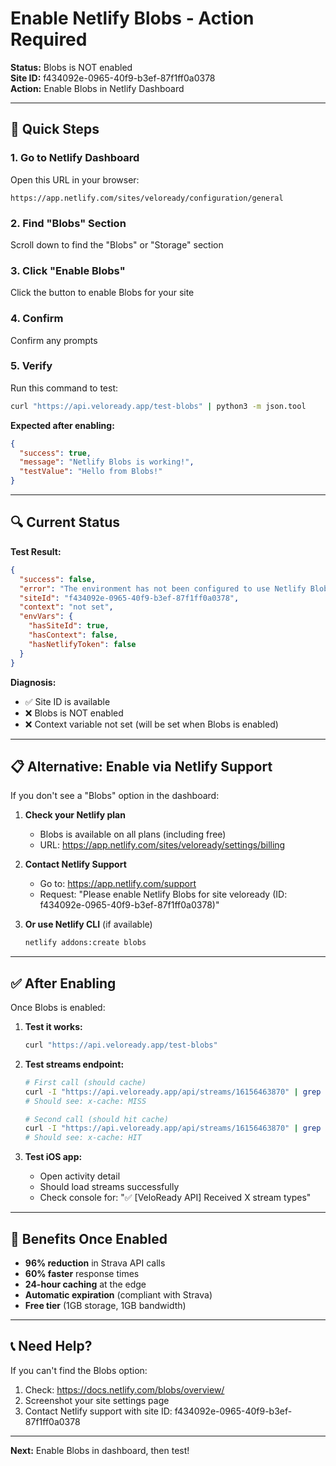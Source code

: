# Enable Netlify Blobs - Action Required

**Status:** Blobs is NOT enabled  
**Site ID:** f434092e-0965-40f9-b3ef-87f1ff0a0378  
**Action:** Enable Blobs in Netlify Dashboard

---

## 🎯 Quick Steps

### **1. Go to Netlify Dashboard**

Open this URL in your browser:
```
https://app.netlify.com/sites/veloready/configuration/general
```

### **2. Find "Blobs" Section**

Scroll down to find the "Blobs" or "Storage" section

### **3. Click "Enable Blobs"**

Click the button to enable Blobs for your site

### **4. Confirm**

Confirm any prompts

### **5. Verify**

Run this command to test:
```bash
curl "https://api.veloready.app/test-blobs" | python3 -m json.tool
```

**Expected after enabling:**
```json
{
  "success": true,
  "message": "Netlify Blobs is working!",
  "testValue": "Hello from Blobs!"
}
```

---

## 🔍 Current Status

**Test Result:**
```json
{
  "success": false,
  "error": "The environment has not been configured to use Netlify Blobs...",
  "siteId": "f434092e-0965-40f9-b3ef-87f1ff0a0378",
  "context": "not set",
  "envVars": {
    "hasSiteId": true,
    "hasContext": false,
    "hasNetlifyToken": false
  }
}
```

**Diagnosis:**
- ✅ Site ID is available
- ❌ Blobs is NOT enabled
- ❌ Context variable not set (will be set when Blobs is enabled)

---

## 📋 Alternative: Enable via Netlify Support

If you don't see a "Blobs" option in the dashboard:

1. **Check your Netlify plan**
   - Blobs is available on all plans (including free)
   - URL: https://app.netlify.com/sites/veloready/settings/billing

2. **Contact Netlify Support**
   - Go to: https://app.netlify.com/support
   - Request: "Please enable Netlify Blobs for site veloready (ID: f434092e-0965-40f9-b3ef-87f1ff0a0378)"

3. **Or use Netlify CLI** (if available)
   ```bash
   netlify addons:create blobs
   ```

---

## ✅ After Enabling

Once Blobs is enabled:

1. **Test it works:**
   ```bash
   curl "https://api.veloready.app/test-blobs"
   ```

2. **Test streams endpoint:**
   ```bash
   # First call (should cache)
   curl -I "https://api.veloready.app/api/streams/16156463870" | grep -i x-cache
   # Should see: x-cache: MISS

   # Second call (should hit cache)
   curl -I "https://api.veloready.app/api/streams/16156463870" | grep -i x-cache
   # Should see: x-cache: HIT
   ```

3. **Test iOS app:**
   - Open activity detail
   - Should load streams successfully
   - Check console for: "✅ [VeloReady API] Received X stream types"

---

## 🎉 Benefits Once Enabled

- **96% reduction** in Strava API calls
- **60% faster** response times
- **24-hour caching** at the edge
- **Automatic expiration** (compliant with Strava)
- **Free tier** (1GB storage, 1GB bandwidth)

---

## 📞 Need Help?

If you can't find the Blobs option:

1. Check: https://docs.netlify.com/blobs/overview/
2. Screenshot your site settings page
3. Contact Netlify support with site ID: f434092e-0965-40f9-b3ef-87f1ff0a0378

---

**Next:** Enable Blobs in dashboard, then test!
